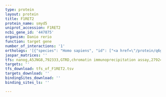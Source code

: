```yaml
---
type: protein
layout: protein
title: F1RET2
protein_name: smyd5
uniprot_accession: F1RET2
ncbi_gene_id: '447875'
organism: Danio rerio
function: target gene
number_of_interactions: '1'
orthologs: '[{"species": "Homo sapiens", "id": ["<a href=\"/protein/q6gmv2\">Q6GMV2</a>"]}, {"species": "Mus musculus", "id": ["<a href=\"/protein/q3tyx3\">Q3TYX3</a>"]}, {"species": "Rattus norvegicus", "id": ["<a href=\"/protein/d3zii8\">D3ZII8</a>"]}, {"species": "Drosophila melanogaster", "id": ["<a href=\"/protein/q9vdd0\">Q9VDD0</a>"]}]'
jaspar_matrices: ''
tfs: nanog,A5JNG8,792333,GTRD,chromatin immunoprecipitation assay,27924024%5Buid%5D,No
targets: ''
tfs_download: tfs_of_F1RET2.tsv
targets_download: ''
bindingSites_download: ''
binding_sites_ls: ''

---
```

